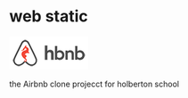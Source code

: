 # web static

![Holberton Airbnb clone Logo](web_static/images/logo.png)

the Airbnb clone projecct for holberton school
